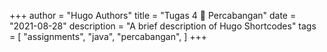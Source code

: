 +++
author = "Hugo Authors"
title = "Tugas 4 📕 Percabangan"
date = "2021-08-28"
description = "A brief description of Hugo Shortcodes"
tags = [
    "assignments",
    "java",
    "percabangan",
]
+++
